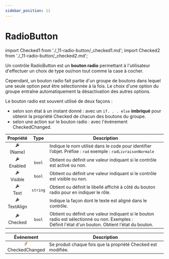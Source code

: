```yaml
---
sidebar_position: 11
---
```


# RadioButton

import Checked1 from './_11-radio-button/_checked1.md';
import Checked2 from './_11-radio-button/_checked2.md';

Un contrôle RadioButton est un **bouton radio** permettant à l'utilisateur d'effectuer un choix de type oui/non tout comme la case à cocher.

Cependant, un bouton radio fait partie d'un groupe de boutons dans lequel une seule option peut être sélectionnée à la fois. Le choix d'une option du groupe entraîne automatiquement la désactivation des autres options.

Le bouton radio est souvent utilisé de deux façons :

- selon son état à un instant donné : avec un `if. . . else` **imbriqué**  pour obtenir la propriété Checked de chacun des boutons du groupe.
- selon une action sur le bouton radio : avec l'événement CheckedChanged.

| Propriété | Type | Description |
| :-------: | :--: | ----------- |
| ![propriété](../_00-shared/_propriete.png) <br/> (Name) | | Indique le nom utilisé dans le code pour identifier l’objet. Préfixe : `rad` exemple : `radLivraisonNormale` |
| ![propriété](../_00-shared/_propriete.png) <br/> Enabled | `bool` | Obtient ou définit une valeur indiquant si le contrôle est activé ou non. |
| ![propriété](../_00-shared/_propriete.png) <br/> Visible | `bool` | Obtient ou définit une valeur indiquant si le contrôle est visible ou non. |
| ![propriété](../_00-shared/_propriete.png) <br/> Text | `string` | Obtient ou définit le libellé affiché à côté du bouton radio pour en indiquer le rôle. |
| ![propriété](../_00-shared/_propriete.png) <br/> TextAlign | | Indique la façon dont le texte est aligné dans le contrôle. |
| ![propriété](../_00-shared/_propriete.png) <br/> Checked | `bool` | Obtient ou définit une valeur indiquant si le bouton radio est sélectionné ou non. Exemples : <br/> Définit l'état d'un bouton. <Checked1/> Obtient l'état du bouton. <Checked2/> |

| Événement | Description |
| :-------: | ----------- |
| ![propriété](../_00-shared/_evenement.png) <br/> CheckedChanged | Se produit chaque fois que la propriété Checked est modifiée. |
